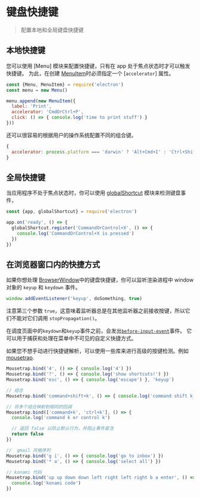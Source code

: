 # 键盘快捷键

> 配置本地和全局键盘快捷键

## 本地快捷键

您可以使用 [Menu] 模块来配置快捷键，只有在 app 处于焦点状态时才可以触发快捷键。 为此，在创建 [MenuItem](../api/menu-item.md)时必须指定一个 [`accelerator`] 属性。

```js
const {Menu, MenuItem} = require('electron')
const menu = new Menu()

menu.append(new MenuItem({
  label: 'Print',
  accelerator: 'CmdOrCtrl+P',
  click: () => { console.log('time to print stuff') }
}))
```

还可以很容易的根据用户的操作系统配置不同的组合键。

```js
{
  accelerator: process.platform === 'darwin' ? 'Alt+Cmd+I' : 'Ctrl+Shift+I'
}
```

## 全局快捷键

当应用程序不处于焦点状态时，你可以使用 [globalShortcut](../api/global-shortcut.md) 模块来检测键盘事件，

```js
const {app, globalShortcut} = require('electron')

app.on('ready', () => {
  globalShortcut.register('CommandOrControl+X', () => {
    console.log('CommandOrControl+X is pressed')
  })
})
```

## 在浏览器窗口内的快捷方式

如果你想处理 [BrowserWindow](../api/browser-window.md)中的键盘快捷键，你可以监听渲染进程中 window 对象的 `keyup` 和 `keydown` 事件。

```js
window.addEventListener('keyup', doSomething, true)
```

注意第三个参数 `true`，这意味着监听器总是在其他监听器之前接收按键，所以它们不能对它们调用 `stopPropagation()`。

在调度页面中的`keydown`和`keyup`事件之前，会发出[`before-input-event`](web-contents.md#event-before-input-event)事件。 它可以用于捕获和处理在菜单中不可见的自定义快捷方式。

如果您不想手动进行快捷键解析，可以使用一些库来进行高级的按键检测。例如 [mousetrap](https://github.com/ccampbell/mousetrap).

```js
Mousetrap.bind('4', () => { console.log('4') })
Mousetrap.bind('?', () => { console.log('show shortcuts!') })
Mousetrap.bind('esc', () => { console.log('escape') }, 'keyup')

// 组合
Mousetrap.bind('command+shift+k', () => { console.log('command shift k') })

// 将多个组合映射到相同的回调
Mousetrap.bind(['command+k', 'ctrl+k'], () => {
  console.log('command k or control k')

  // 返回 false 以防止默认行为，并阻止事件冒泡
  return false
})

//  gmail 风格序列
Mousetrap.bind('g i', () => { console.log('go to inbox') })
Mousetrap.bind('* a', () => { console.log('select all') })

// konami 代码
Mousetrap.bind('up up down down left right left right b a enter', () => {
  console.log('konami code')
})
```